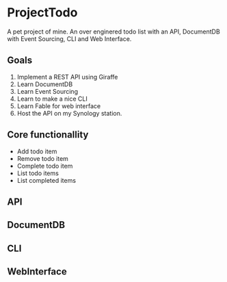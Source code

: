 # ProjectTodo

A pet project of mine. An over enginered todo list with an API, DocumentDB with Event Sourcing, CLI and Web Interface.

## Goals

1. Implement a REST API using Giraffe
2. Learn DocumentDB
3. Learn Event Sourcing
4. Learn to make a nice CLI
5. Learn Fable for web interface
6. Host the API on my Synology station.

## Core functionallity

* Add todo item
* Remove todo item
* Complete todo item
* List todo items
* List completed items

## API

## DocumentDB

## CLI

## WebInterface